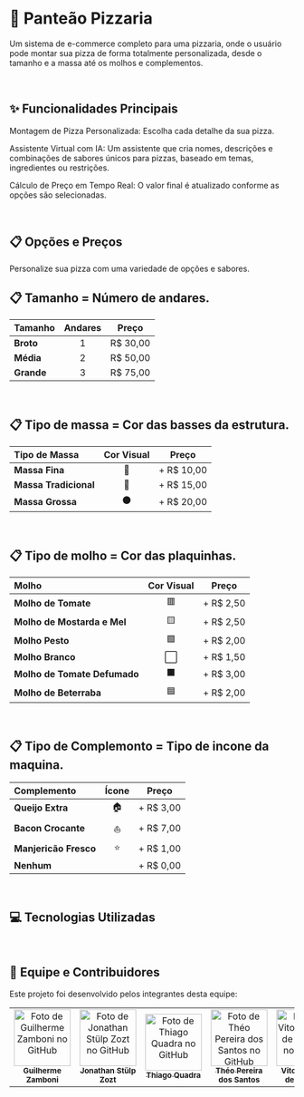 # 🍕 Panteão Pizzaria
Um sistema de e-commerce completo para uma pizzaria, onde o usuário pode montar sua pizza de forma totalmente personalizada, desde o tamanho e a massa até os molhos e complementos.

<br>

## ✨ Funcionalidades Principais
Montagem de Pizza Personalizada: Escolha cada detalhe da sua pizza.

Assistente Virtual com IA: Um assistente que cria nomes, descrições e combinações de sabores únicos para pizzas, baseado em temas, ingredientes ou restrições.

Cálculo de Preço em Tempo Real: O valor final é atualizado conforme as opções são selecionadas.

<br>

## 📋 Opções e Preços
Personalize sua pizza com uma variedade de opções e sabores.




## 📋 Tamanho = Número de andares.
| Tamanho | Andares | Preço |
| :--- | :---: | :---: |
| **Broto** | 1 | R$ 30,00 |
| **Média** | 2 | R$ 50,00 |
| **Grande**| 3 | R$ 75,00 |
<br>

## 📋 Tipo de massa = Cor das basses da estrutura.
| Tipo de Massa | Cor Visual | Preço |
| :--- | :---: | :---: |
| **Massa Fina** | 🔴 | + R$ 10,00 |
| **Massa Tradicional** | 🔵 | + R$ 15,00 |
| **Massa Grossa** | ⚫ | + R$ 20,00 |
<br>

## 📋 Tipo de molho = Cor das plaquinhas.
| Molho | Cor Visual | Preço |
| :--- | :---: | :---: |
| **Molho de Tomate** | 🟥 | + R$ 2,50 |
| **Molho de Mostarda e Mel** | 🟨 | + R$ 2,50 |
| **Molho Pesto** | 🟩 | + R$ 2,00 |
| **Molho Branco** | ⬜ | + R$ 1,50 |
| **Molho de Tomate Defumado** | ⬛ | + R$ 3,00 |
| **Molho de Beterraba** | 🟦 | + R$ 2,00 |
<br>

## 📋 Tipo de Complemonto = Tipo de incone da maquina.
| Complemento | Ícone | Preço |
| :--- | :---: | :---: |
| **Queijo Extra** | 🏠 | + R$ 3,00 |
| **Bacon Crocante** | ⛵ | + R$ 7,00 |
| **Manjericão Fresco** | ⭐ | + R$ 1,00 |
| **Nenhum** | | + R$ 0,00 |


<br>


## 💻 Tecnologias Utilizadas


<br>

## 👥 Equipe e Contribuidores<br>
Este projeto foi desenvolvido pelos integrantes desta equipe:

<table>
<tr>
<td align="center">
<a href="https://github.com/GuilhermeZamboni32">
<img src="https://github.com/GuilhermeZamboni32.png" width="100px;" alt="Foto de Guilherme Zamboni no GitHub"/>
<br />
<sub><b>Guilherme Zamboni</b></sub>
</a>
</td>
<td align="center">
<a href="https://github.com/Jow-Sky">
<img src="https://github.com/Jow-Sky.png" width="100px;" alt="Foto de Jonathan Stülp Zozt no GitHub"/>
<br />
<sub><b>Jonathan Stülp Zozt</b></sub>
</a>
</td>
<td align="center">
<a href="https://github.com/thpixel-dev">
<img src="https://github.com/thpixel-dev.png" width="100px;" alt="Foto de Thiago Quadra no GitHub"/>
<br />
<sub><b>Thiago Quadra</b></sub>
</a>
</td>
<td align="center">
<a href="https://github.com/theojouki">
<img src="https://github.com/theojouki.png" width="100px;" alt="Foto de Théo Pereira dos Santos no GitHub"/>
<br />
<sub><b>Théo Pereira dos Santos</b></sub>
</a>
</td>
<td align="center">
<a href="https://github.com/CafeinaC4">
<img src="https://github.com/CafeinaC4.png" width="100px;" alt="Foto de Vitor Danielli de Oliveira no GitHub"/>
<br />
<sub><b>Vitor Danielli de Oliveira</b></sub>
</a>
</td>
</tr>
</table>

<br>
